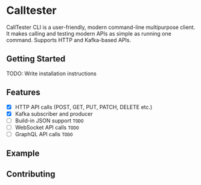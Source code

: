 # Calltester

CallTester CLI is a user-friendly, modern command-line multipurpose client. It makes calling and testing modern APIs as simple as running one command.
Supports HTTP and Kafka-based APIs.


## Getting Started

TODO: Write installation instructions

## Features

- [x] HTTP API calls (POST, GET, PUT, PATCH, DELETE etc.)
- [x] Kafka subscriber and producer
- [ ] Build-in JSON support `TODO`
- [ ] WebSocket API calls `TODO`
- [ ] GraphQL API calls `TODO`

## Example

## Contributing
